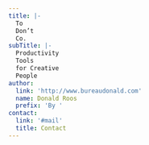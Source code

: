```yaml
---
title: |-
  To
  Don’t
  Co.
subTitle: |-
  Productivity
  Tools
  for Creative
  People
author:
  link: 'http://www.bureaudonald.com'
  name: Donald Roos
  prefix: 'By '
contact:
  link: '#mail'
  title: Contact
---
```


